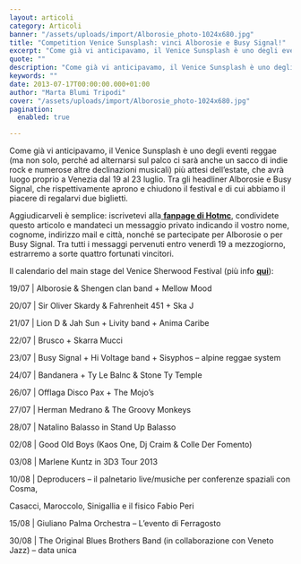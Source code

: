 ```yaml
---
layout: articoli
category: Articoli
banner: "/assets/uploads/import/Alborosie_photo-1024x680.jpg"
title: "Competition Venice Sunsplash: vinci Alborosie e Busy Signal!"
excerpt: "Come già vi anticipavamo, il Venice Sunsplash è uno degli eventi reggae (ma non solo, perché ad alternarsi sul palco ci sarà anche un sacco di indie rock e numerose altre declinazioni musicali) più attesi dell’estate, che avrà luogo proprio a Venezia dal 19 al 23 luglio. Tra gli headliner Alborosie e Busy Signal, che [&hellip"
quote: ""
description: "Come già vi anticipavamo, il Venice Sunsplash è uno degli eventi reggae (ma non solo, perché ad alternarsi sul palco ci sarà anche un sacco di indie rock e numerose altre declinazioni musicali) più attesi dell’estate, che avrà luogo proprio a Venezia dal 19 al 23 luglio. Tra gli headliner Alborosie e Busy Signal, che [&hellip"
keywords: ""
date: 2013-07-17T00:00:00.000+01:00
author: "Marta Blumi Tripodi"
cover: "/assets/uploads/import/Alborosie_photo-1024x680.jpg"
pagination:
  enabled: true

---
```


Come già vi anticipavamo, il Venice Sunsplash è uno degli eventi reggae (ma non solo, perché ad alternarsi sul palco ci sarà anche un sacco di indie rock e numerose altre declinazioni musicali) più attesi dell’estate, che avrà luogo proprio a Venezia dal 19 al 23 luglio. Tra gli headliner Alborosie e Busy Signal, che rispettivamente aprono e chiudono il festival e di cui abbiamo il piacere di regalarvi due biglietti.

Aggiudicarveli è semplice: iscrivetevi alla[ **fanpage di Hotmc**](https://www.facebook.com/pages/Hotmccom/263605365068 "https://www.facebook.com/pages/Hotmccom/263605365068"), condividete questo articolo e mandateci un messaggio privato indicando il vostro nome, cognome, indirizzo mail e città, nonché se partecipate per Alborosie o per Busy Signal. Tra tutti i messaggi pervenuti entro venerdì 19 a mezzogiorno, estrarremo a sorte quattro fortunati vincitori.

Il calendario del main stage del Venice Sherwood Festival (più info [**qui**](http://www.sherwood.it/venice2013 "http://www.sherwood.it/venice2013")):

19/07 | Alborosie & Shengen clan band + Mellow Mood

20/07 | Sir Oliver Skardy & Fahrenheit 451 + Ska J

21/07 | Lion D & Jah Sun + Livity band + Anima Caribe

22/07 | Brusco + Skarra Mucci

23/07 | Busy Signal + Hi Voltage band + Sisyphos – alpine reggae system

24/07 | Bandanera + Ty Le Balnc & Stone Ty Temple

26/07 | Offlaga Disco Pax + The Mojo’s

27/07 | Herman Medrano & The Groovy Monkeys

28/07 | Natalino Balasso in Stand Up Balasso

02/08 | Good Old Boys (Kaos One, Dj Craim & Colle Der Fomento)

03/08 | Marlene Kuntz in 3D3 Tour 2013

10/08 | Deproducers – il palnetario live/musiche per conferenze spaziali con Cosma,

Casacci, Maroccolo, Sinigallia e il fisico Fabio Peri

15/08 | Giuliano Palma Orchestra – L’evento di Ferragosto

30/08 | The Original Blues Brothers Band (in collaborazione con Veneto Jazz) – data unica